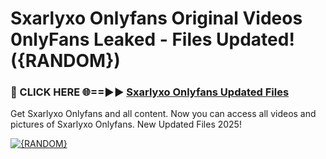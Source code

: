 # Sxarlyxo Onlyfans Original Videos 0nlyFans Leaked - Files Updated! ({RANDOM})

<h3>🔴 CLICK HERE 🌐==►► <a href="https://betterlinks.top/A2PfLJ" rel="nofollow">Sxarlyxo Onlyfans Updated Files</a></h3>

Get Sxarlyxo Onlyfans and all content. Now you can access all videos and pictures of Sxarlyxo Onlyfans. New Updated Files 2025!

[![{RANDOM}](https://i.imgur.com/ppqm5kG.gif)](https://betterlinks.top/A2PfLJ)